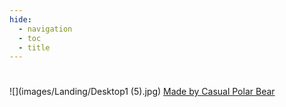 ```yaml
---
hide:
  - navigation
  - toc
  - title
---
```

#
![](images/Landing/Desktop1 (5).jpg)
[Made by Casual Polar Bear](https://casualpolarbear.com/)
